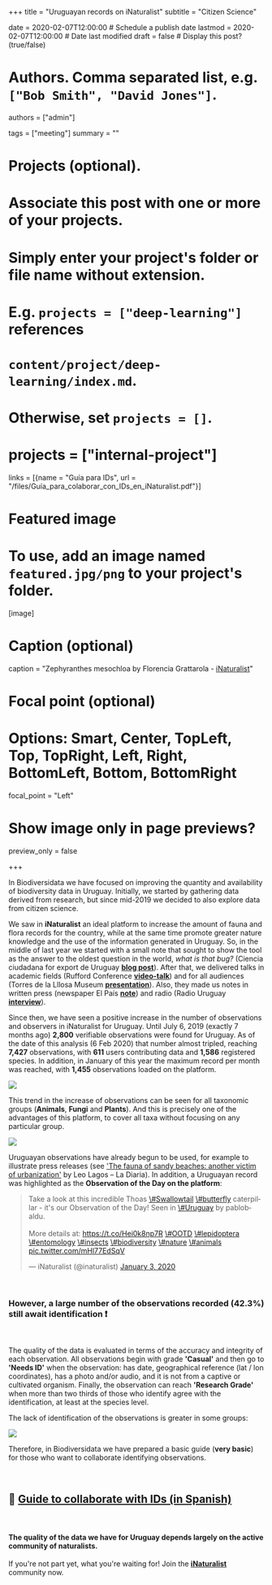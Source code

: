 +++
title = "Uruguayan records on iNaturalist"
subtitle = "Citizen Science"

date = 2020-02-07T12:00:00  # Schedule a publish date
lastmod = 2020-02-07T12:00:00  # Date last modified
draft = false  # Display this post? (true/false)

# Authors. Comma separated list, e.g. `["Bob Smith", "David Jones"]`.
authors = ["admin"]

tags = ["meeting"]
summary = ""

# Projects (optional).
#   Associate this post with one or more of your projects.
#   Simply enter your project's folder or file name without extension.
#   E.g. `projects = ["deep-learning"]` references 
#   `content/project/deep-learning/index.md`.
#   Otherwise, set `projects = []`.
# projects = ["internal-project"]

 links = [{name = "Guía para IDs", url = "/files/Guía_para_colaborar_con_IDs_en_iNaturalist.pdf"}]

# Featured image
# To use, add an image named `featured.jpg/png` to your project's folder. 
[image]
  # Caption (optional)
  caption = "Zephyranthes mesochloa by Florencia Grattarola - [iNaturalist](https://www.inaturalist.org/observations/37829485)"

  # Focal point (optional)
  # Options: Smart, Center, TopLeft, Top, TopRight, Left, Right, BottomLeft, Bottom, BottomRight
  focal_point = "Left"

  # Show image only in page previews?
  preview_only = false

+++

In Biodiversidata we have focused on improving the quantity and availability of biodiversity data in Uruguay. Initially, we started by gathering data derived from research, but since mid-2019 we decided to also explore data from citizen science.

We saw in **iNaturalist** an ideal platform to increase the amount of fauna and flora records for the country, while at the same time promote greater nature knowledge and the use of the information generated in Uruguay. So, in the middle of last year we started with a small note that sought to show the tool as the answer to the oldest question in the world, *what is that bug?* (Ciencia ciudadana for export de Uruguay [**blog post**](https://biodiversidata.org/en/post/inaturalist/)). After that, we delivered talks in academic fields (Rufford Conference [**video-talk**](https://youtu.be/3_lM-gPNLWY)) and for all audiences (Torres de la Lllosa Museum [**presentation**](https://flograttarola.com/pdf/NaturalistaUy.pdf)). Also, they made us notes in written press (newspaper El País [**note**](https://www.elpais.com.uy/vida-actual/busca-uruguayos-participen-plataforma-ayuda-cientificos.html)) and radio (Radio Uruguay [**interview**](https://radiouruguay.uy/inaturalist-una-apuesta-a-la-ciencia-ciudadana/)).  

Since then, we have seen a positive increase in the number of observations and observers in iNaturalist for Uruguay. Until July 6, 2019 (exactly 7 months ago) **2,800** verifiable observations were found for Uruguay. As of the date of this analysis (6 Feb 2020) that number almost tripled, reaching **7,427** observations, with **611** users contributing data and **1,586** registered species. In addition, in January of this year the maximum record per month was reached, with **1,455** observations loaded on the platform.

![](/img/post_iNatUy_files-1-1.png)

This trend in the increase of observations can be seen for all taxonomic groups (**Animals**, **Fungi** and **Plants**). And this is precisely one of the advantages of this platform, to cover all taxa without focusing on any particular group.

![](/img/post_iNatUy_files-2-1.png)

Uruguayan observations have already begun to be used, for example to illustrate press releases (see ['The fauna of sandy beaches: another victim of urbanization'](https://ciencia.ladiaria.com.uy/articulo/2020/2/la-fauna-de-las-playas-arenosas-otra-victima-de-la-urbanizacion/) by Leo Lagos – La Diaria). In addition, a Uruguayan record was highlighted as the **Observation of the Day on the platform**:  


<blockquote class="twitter-tweet">
<p lang="en" dir="ltr">
Take a look at this incredible Thoas
<a href="https://twitter.com/hashtag/Swallowtail?src=hash&amp;ref_src=twsrc%5Etfw">\#Swallowtail</a>
<a href="https://twitter.com/hashtag/butterfly?src=hash&amp;ref_src=twsrc%5Etfw">\#butterfly</a>
caterpillar - it's our Observation of the Day! Seen in
<a href="https://twitter.com/hashtag/Uruguay?src=hash&amp;ref_src=twsrc%5Etfw">\#Uruguay</a>
by pablobaldu. <br><br>More details at:
<a href="https://t.co/Hei0k8np7R">https://t.co/Hei0k8np7R</a>
<a href="https://twitter.com/hashtag/OOTD?src=hash&amp;ref_src=twsrc%5Etfw">\#OOTD</a>
<a href="https://twitter.com/hashtag/lepidoptera?src=hash&amp;ref_src=twsrc%5Etfw">\#lepidoptera</a>
<a href="https://twitter.com/hashtag/entomology?src=hash&amp;ref_src=twsrc%5Etfw">\#entomology</a>
<a href="https://twitter.com/hashtag/insects?src=hash&amp;ref_src=twsrc%5Etfw">\#insects</a>
<a href="https://twitter.com/hashtag/biodiversity?src=hash&amp;ref_src=twsrc%5Etfw">\#biodiversity</a>
<a href="https://twitter.com/hashtag/nature?src=hash&amp;ref_src=twsrc%5Etfw">\#nature</a>
<a href="https://twitter.com/hashtag/animals?src=hash&amp;ref_src=twsrc%5Etfw">\#animals</a>
<a href="https://t.co/mHl77EdSqV">pic.twitter.com/mHl77EdSqV</a>
</p>
— iNaturalist (@inaturalist)
<a href="https://twitter.com/inaturalist/status/1213154736880246784?ref_src=twsrc%5Etfw">January
3, 2020</a>
</blockquote>
<script async src="https://platform.twitter.com/widgets.js" charset="utf-8"></script>

<br>

### However, a large number of the observations recorded (**42.3%**) still await identification  :exclamation:  

<br>

The quality of the data is evaluated in terms of the accuracy and integrity of each observation. All observations begin with grade **'Casual'** and then go to **'Needs ID'** when the observation: has date, geographical reference (lat / lon coordinates), has a photo and/or audio, and it is not from a captive or cultivated organism. Finally, the observation can reach **'Research Grade'** when more than two thirds of those who identify agree with the identification, at least at the species level.

The lack of identification of the observations is greater in some groups:

![](/img/post_iNatUy_files-3-1.png)

Therefore, in Biodiversidata we have prepared a basic guide (**very basic**) for those who want to collaborate identifying observations.    

<br>

:page_facing_up: [Guide to collaborate with IDs (in Spanish)](/files/Guía_para_colaborar_con_IDs_en_iNaturalist.pdf)
--------------------------------------------------------------------------------------------------------------------------------  

<br>
 

#### The quality of the data we have for Uruguay depends largely on the active community of naturalists.

If you're not part yet, what you're waiting for! Join the [**iNaturalist**](https://www.inaturalist.org/) community now.
